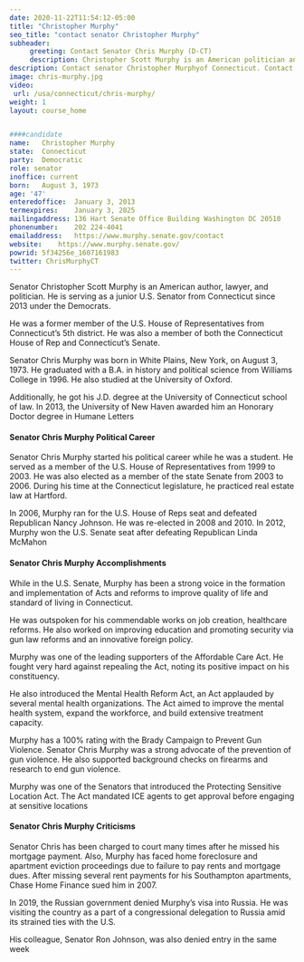 ```yaml
---
date: 2020-11-22T11:54:12-05:00
title: "Christopher Murphy"
seo_title: "contact senator Christopher Murphy"
subheader:
     greeting: Contact Senator Chris Murphy (D-CT)
     description: Christopher Scott Murphy is an American politician and author serving as the junior United States Senator from Connecticut since 2013. A member of the Democratic Party, he previously served in the United States House of Representatives, representing Connecticut's 5th congressional district from 2007 to 2013. 
description: Contact senator Christopher Murphyof Connecticut. Contact information for Christopher Murphy includes email address, phone number, and mailing address. 
image: chris-murphy.jpg
video: 
 url: /usa/connecticut/chris-murphy/
weight: 1
layout: course_home


####candidate
name:	Christopher Murphy
state:	Connecticut
party:	Democratic
role: senator
inoffice: current
born:	August 3, 1973 
age: '47'
enteredoffice:	January 3, 2013
termexpires:	January 3, 2025
mailingaddress:	136 Hart Senate Office Building Washington DC 20510
phonenumber:	202 224-4041
emailaddress:	https://www.murphy.senate.gov/contact
website:	https://www.murphy.senate.gov/
powrid: 5f34256e_1607161983
twitter: ChrisMurphyCT
---
```


Senator Christopher Scott Murphy is an American author, lawyer, and politician. He is serving as a junior U.S. Senator from Connecticut since 2013 under the Democrats.

He was a former member of the U.S. House of Representatives from Connecticut’s 5th district. He was also a member of both the Connecticut House of Rep and Connecticut’s Senate.

Senator Chris Murphy was born in White Plains, New York, on August 3, 1973. He graduated with a B.A. in history and political science from Williams College in 1996. He also studied at the University of Oxford.

Additionally, he got his J.D. degree at the University of Connecticut school of law. In 2013, the University of New Haven awarded him an Honorary Doctor degree in Humane Letters

#### Senator Chris Murphy Political Career

Senator Chris Murphy started his political career while he was a student. He served as a member of the U.S. House of Representatives from 1999 to 2003. He was also elected as a member of the state Senate from 2003 to 2006. During his time at the Connecticut legislature, he practiced real estate law at Hartford.

In 2006, Murphy ran for the U.S. House of Reps seat and defeated Republican Nancy Johnson. He was re-elected in 2008 and 2010. In 2012, Murphy won the U.S. Senate seat after defeating Republican Linda McMahon

#### Senator Chris Murphy Accomplishments

While in the U.S. Senate, Murphy has been a strong voice in the formation and implementation of Acts and reforms to improve quality of life and standard of living in Connecticut.

He was outspoken for his commendable works on job creation, healthcare reforms. He also worked on improving education and promoting security via gun law reforms and an innovative foreign policy.

Murphy was one of the leading supporters of the Affordable Care Act. He fought very hard against repealing the Act, noting its positive impact on his constituency.

He also introduced the Mental Health Reform Act, an Act applauded by several mental health organizations. The Act aimed to improve the mental health system, expand the workforce, and build extensive treatment capacity.

Murphy has a 100% rating with the Brady Campaign to Prevent Gun Violence. Senator Chris Murphy was a strong advocate of the prevention of gun violence. He also supported background checks on firearms and research to end gun violence.

Murphy was one of the Senators that introduced the Protecting Sensitive Location Act. The Act mandated ICE agents to get approval before engaging at sensitive locations

#### Senator Chris Murphy Criticisms

Senator Chris has been charged to court many times after he missed his mortgage payment. Also, Murphy has faced home foreclosure and apartment eviction proceedings due to failure to pay rents and mortgage dues. After missing several rent payments for his Southampton apartments, Chase Home Finance sued him in 2007.

In 2019, the Russian government denied Murphy’s visa into Russia. He was visiting the country as a part of a congressional delegation to Russia amid its strained ties with the U.S.

His colleague, Senator Ron Johnson, was also denied entry in the same week